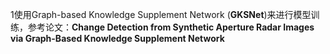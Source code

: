 1使用Graph-based Knowledge Supplement Network (**GKSNet**)来进行模型训练，参考论文：**Change Detection from Synthetic Aperture Radar Images via Graph-Based Knowledge Supplement Network**